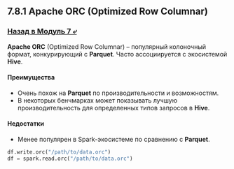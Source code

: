 ## 7.8.1 Apache ORC (Optimized Row Columnar)

### [Назад в Модуль 7 ⤶](/data/Module7/readme.md)

**Apache ORC** (Optimized Row Columnar) – популярный колоночный формат, конкурирующий с **Parquet**. Часто ассоциируется 
с экосистемой **Hive**.  

#### Преимущества
- Очень похож на **Parquet** по производительности и возможностям.
- В некоторых бенчмарках может показывать лучшую производительность для определенных типов запросов в **Hive**.  

#### Недостатки
- Менее популярен в Spark-экосистеме по сравнению с **Parquet**.  

```python
df.write.orc("/path/to/data.orc")
df = spark.read.orc("/path/to/data.orc")
```